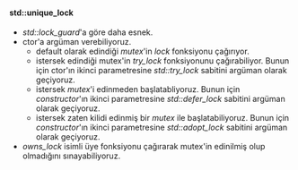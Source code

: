 #### std::unique_lock

+ _std::lock_guard_'a göre daha esnek.
+ ctor'a argüman verebiliyoruz.
  - default olarak edindiği _mutex_'in _lock_ fonksiyonu çağırıyor.
  - istersek edindiği mutex'in _try_lock_ fonksiyonunu çağırabiliyor. Bunun için ctor'ın ikinci parametresine _std::try_lock_ sabitini argüman olarak geçiyoruz.
  - istersek _mutex_'i edinmeden başlatabliyoruz. Bunun için _constructor_'ın ikinci parametresine _std::defer_lock_ sabitini argüman olarak geçiyoruz.
  - istersek zaten kilidi edinmiş bir _mutex_ ile başlatabiliyoruz. Bunun için _constructor_'ın ikinci parametresine _std::adopt_lock_ sabitini argüman olarak geçiyoruz.
+ _owns_lock_ isimli üye fonksiyonu çağırarak mutex'in edinilmiş olup olmadığını sınayabiliyoruz. 


